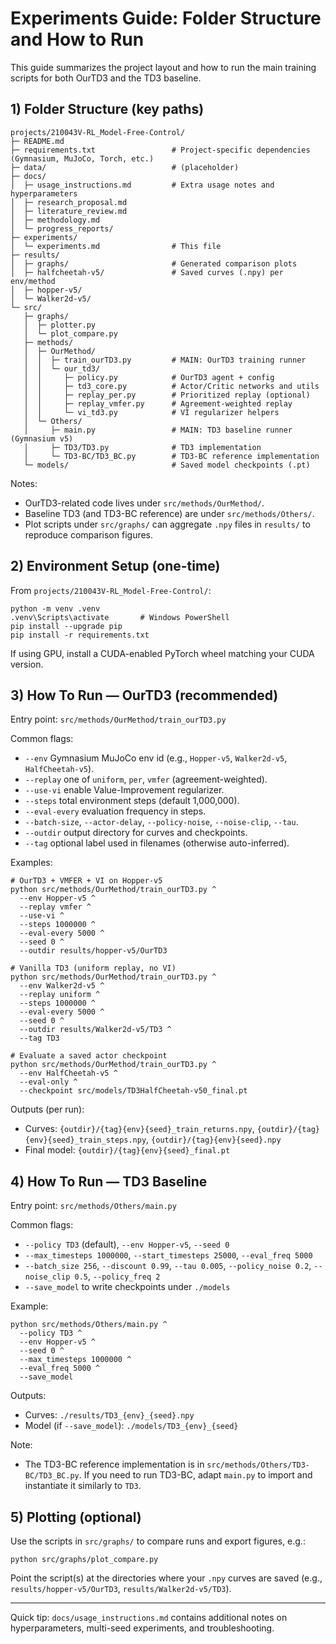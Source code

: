 # Experiments Guide: Folder Structure and How to Run

This guide summarizes the project layout and how to run the main training scripts for both OurTD3 and the TD3 baseline.

## 1) Folder Structure (key paths)

```
projects/210043V-RL_Model-Free-Control/
├─ README.md
├─ requirements.txt                 # Project-specific dependencies (Gymnasium, MuJoCo, Torch, etc.)
├─ data/                            # (placeholder)
├─ docs/
│  ├─ usage_instructions.md         # Extra usage notes and hyperparameters
│  ├─ research_proposal.md
│  ├─ literature_review.md
│  ├─ methodology.md
│  └─ progress_reports/
├─ experiments/
│  └─ experiments.md                # This file
├─ results/
│  ├─ graphs/                       # Generated comparison plots
│  ├─ halfcheetah-v5/               # Saved curves (.npy) per env/method
│  ├─ hopper-v5/
│  └─ Walker2d-v5/
└─ src/
   ├─ graphs/
   │  ├─ plotter.py
   │  └─ plot_compare.py
   ├─ methods/
   │  ├─ OurMethod/
   │  │  ├─ train_ourTD3.py         # MAIN: OurTD3 training runner
   │  │  └─ our_td3/
   │  │     ├─ policy.py            # OurTD3 agent + config
   │  │     ├─ td3_core.py          # Actor/Critic networks and utils
   │  │     ├─ replay_per.py        # Prioritized replay (optional)
   │  │     ├─ replay_vmfer.py      # Agreement-weighted replay
   │  │     └─ vi_td3.py            # VI regularizer helpers
   │  └─ Others/
   │     ├─ main.py                 # MAIN: TD3 baseline runner (Gymnasium v5)
   │     ├─ TD3/TD3.py              # TD3 implementation
   │     └─ TD3-BC/TD3_BC.py        # TD3-BC reference implementation
   └─ models/                       # Saved model checkpoints (.pt)
```

Notes:
- OurTD3-related code lives under `src/methods/OurMethod/`.
- Baseline TD3 (and TD3-BC reference) are under `src/methods/Others/`.
- Plot scripts under `src/graphs/` can aggregate `.npy` files in `results/` to reproduce comparison figures.

## 2) Environment Setup (one-time)

From `projects/210043V-RL_Model-Free-Control/`:

```
python -m venv .venv
.venv\Scripts\activate       # Windows PowerShell
pip install --upgrade pip
pip install -r requirements.txt
```

If using GPU, install a CUDA-enabled PyTorch wheel matching your CUDA version.

## 3) How To Run — OurTD3 (recommended)

Entry point: `src/methods/OurMethod/train_ourTD3.py`

Common flags:
- `--env` Gymnasium MuJoCo env id (e.g., `Hopper-v5`, `Walker2d-v5`, `HalfCheetah-v5`).
- `--replay` one of `uniform`, `per`, `vmfer` (agreement-weighted).
- `--use-vi` enable Value-Improvement regularizer.
- `--steps` total environment steps (default 1,000,000).
- `--eval-every` evaluation frequency in steps.
- `--batch-size`, `--actor-delay`, `--policy-noise`, `--noise-clip`, `--tau`.
- `--outdir` output directory for curves and checkpoints.
- `--tag` optional label used in filenames (otherwise auto-inferred).

Examples:

```
# OurTD3 + VMFER + VI on Hopper-v5
python src/methods/OurMethod/train_ourTD3.py ^
  --env Hopper-v5 ^
  --replay vmfer ^
  --use-vi ^
  --steps 1000000 ^
  --eval-every 5000 ^
  --seed 0 ^
  --outdir results/hopper-v5/OurTD3

# Vanilla TD3 (uniform replay, no VI)
python src/methods/OurMethod/train_ourTD3.py ^
  --env Walker2d-v5 ^
  --replay uniform ^
  --steps 1000000 ^
  --eval-every 5000 ^
  --seed 0 ^
  --outdir results/Walker2d-v5/TD3 ^
  --tag TD3

# Evaluate a saved actor checkpoint
python src/methods/OurMethod/train_ourTD3.py ^
  --env HalfCheetah-v5 ^
  --eval-only ^
  --checkpoint src/models/TD3HalfCheetah-v50_final.pt
```

Outputs (per run):
- Curves: `{outdir}/{tag}{env}{seed}_train_returns.npy`, `{outdir}/{tag}{env}{seed}_train_steps.npy`, `{outdir}/{tag}{env}{seed}.npy`
- Final model: `{outdir}/{tag}{env}{seed}_final.pt`

## 4) How To Run — TD3 Baseline

Entry point: `src/methods/Others/main.py`

Common flags:
- `--policy TD3` (default), `--env Hopper-v5`, `--seed 0`
- `--max_timesteps 1000000`, `--start_timesteps 25000`, `--eval_freq 5000`
- `--batch_size 256`, `--discount 0.99`, `--tau 0.005`, `--policy_noise 0.2`, `--noise_clip 0.5`, `--policy_freq 2`
- `--save_model` to write checkpoints under `./models`

Example:

```
python src/methods/Others/main.py ^
  --policy TD3 ^
  --env Hopper-v5 ^
  --seed 0 ^
  --max_timesteps 1000000 ^
  --eval_freq 5000 ^
  --save_model
```

Outputs:
- Curves: `./results/TD3_{env}_{seed}.npy`
- Model (if `--save_model`): `./models/TD3_{env}_{seed}`

Note:
- The TD3-BC reference implementation is in `src/methods/Others/TD3-BC/TD3_BC.py`. If you need to run TD3-BC, adapt `main.py` to import and instantiate it similarly to `TD3`.

## 5) Plotting (optional)

Use the scripts in `src/graphs/` to compare runs and export figures, e.g.:

```
python src/graphs/plot_compare.py
```

Point the script(s) at the directories where your `.npy` curves are saved (e.g., `results/hopper-v5/OurTD3`, `results/Walker2d-v5/TD3`).

---

Quick tip: `docs/usage_instructions.md` contains additional notes on hyperparameters, multi-seed experiments, and troubleshooting.

